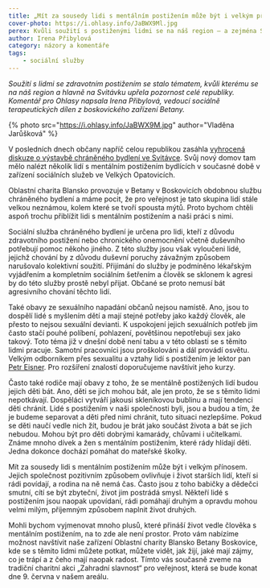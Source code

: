 ```yaml
---
title: „Mít za sousedy lidi s mentálním postižením může být i velkým přínosem.“
cover-photo: https://i.ohlasy.info/JaBWX9Ml.jpg
perex: Kvůli soužití s postiženými lidmi se na náš region – a zejména Svitávku – upřela pozornost celé republiky. Komentuje Irena Přibylová, vedoucí sociálně terapeutických dílen Betany.
author: Irena Přibylová
category: názory a komentáře
tags:
    - sociální služby
---
```


*Soužití s lidmi se zdravotním postižením se stalo tématem, kvůli kterému se na náš region a hlavně na Svitávku upřela pozornost celé republiky. Komentář pro Ohlasy napsala Irena Přibylová, vedoucí sociálně terapeutických dílen z boskovického zařízení Betany.*

{% photo src="https://i.ohlasy.info/JaBWX9M.jpg" author="Vladěna Jarůšková" %}

V posledních dnech občany napříč celou republikou zasáhla [vyhrocená diskuze o výstavbě chráněného bydlení ve Svitávce](https://ohlasy.info/clanky/2019/02/rozhovor-wetterova.html). Svůj nový domov tam mělo nalézt několik lidí s mentálním postižením bydlících v současné době v zařízení sociálních služeb ve Velkých Opatovicích.

Oblastní charita Blansko provozuje v Betany v Boskovicích obdobnou službu chráněného bydlení a máme pocit, že pro veřejnost je tato skupina lidí stále velkou neznámou, kolem které se tvoří spousta mýtů. Proto bychom chtěli aspoň trochu přiblížit lidi s mentálním postižením a naši práci s nimi.

Sociální služba chráněného bydlení je určena pro lidi, kteří z důvodu zdravotního postižení nebo chronického onemocnění včetně duševního potřebují pomoc někoho jiného. Z této služby jsou však vyloučeni lidé, jejichž chování by z důvodu duševní poruchy závažným způsobem narušovalo kolektivní soužití. Přijímání do služby je podmíněno lékařským vyjádřením a kompletním sociálním šetřením a člověk se sklonem k agresi by do této služby prostě nebyl přijat. Občané se proto nemusí bát agresivního chování těchto lidí.

Také obavy ze sexuálního napadání občanů nejsou namístě. Ano, jsou to dospělí lidé s myšlením dětí a mají stejné potřeby jako každý člověk, ale přesto to nejsou sexuální devianti. K uspokojení jejich sexuálních potřeb jim často stačí pouhé políbení, pohlazení, povětšinou nepotřebuji sex jako takový. Toto téma již v dnešní době není tabu a v této oblasti se s těmito lidmi pracuje. Samotní pracovníci jsou proškolováni a dál provádí osvětu. Velkým odborníkem přes sexualitu a vztahy lidí s postižením je lektor pan [Petr Eisner](http://www.petreisner.cz). Pro rozšíření znalostí doporučujeme navštívit jeho kurzy.

Často také rodiče mají obavy z toho, že se mentálně postižených lidí budou jejich děti bát. Ano, děti se jich mohou bát, ale jen proto, že se s těmito lidmi nepotkávají. Dospěláci vytváří jakousi skleníkovou bublinu a mají tendenci děti chránit. Lidé s postižením v naši společnosti byli, jsou a budou a tím, že je budeme separovat a děti před nimi chránit, tuto situaci nezlepšíme. Pokud se děti naučí vedle nich žít, budou je brát jako součást života a bát se jich nebudou. Mohou být pro děti dobrými kamarády, chůvami i učitelkami. Známe mnoho dívek a žen s mentálním postižením, které rády hlídají děti. Jedna dokonce dochází pomáhat do mateřské školky.

Mít za sousedy lidi s mentálním postižením může být i velkým přínosem. Jejich společnost pozitivním způsobem ovlivňuje i život starších lidí, kteří si rádi povídají, a rodina na ně nemá čas. Často jsou z toho babičky a dědečci smutní, cítí se být zbyteční, život jim postrádá smysl. Někteří lidé s postižením jsou naopak upovídaní, rádi pomáhají druhým a opravdu mohou velmi milým, příjemným způsobem naplnit život druhých.

Mohli bychom vyjmenovat mnoho plusů, které přináší život vedle člověka s mentálním postižením, na to zde ale není prostor. Proto vám nabízíme možnost navštívit naše zařízení Oblastní charity Blansko Betany Boskovice, kde se s těmito lidmi můžete potkat, můžete vidět, jak žijí, jaké mají zájmy, co je trápí a z čeho mají naopak radost. Tímto vás současně zveme na tradiční charitní akci „Zahradní slavnost“ pro veřejnost, která se bude konat dne 9. června v našem areálu.